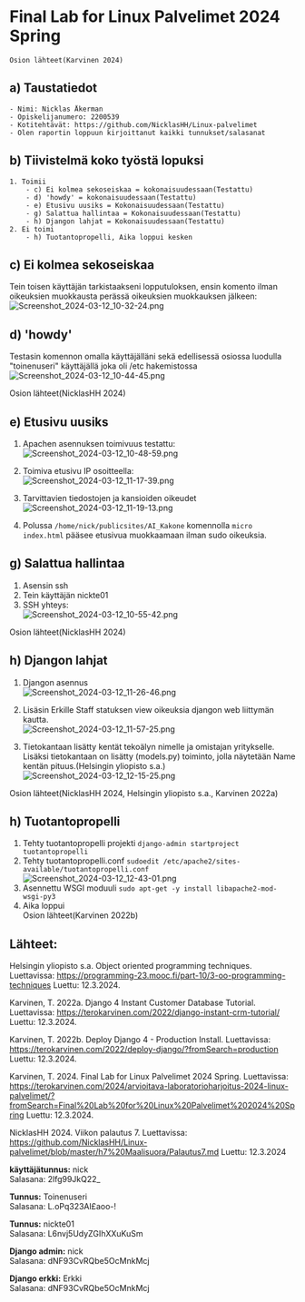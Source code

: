 # Final Lab for Linux Palvelimet 2024 Spring
	Osion lähteet(Karvinen 2024)

## a) Taustatiedot
    - Nimi: Nicklas Åkerman  
    - Opiskelijanumero: 2200539  
    - Kotitehtävät: https://github.com/NicklasHH/Linux-palvelimet  
    - Olen raportin loppuun kirjoittanut kaikki tunnukset/salasanat  

## b) Tiivistelmä koko työstä lopuksi
	1. Toimii  
		- c) Ei kolmea sekoseiskaa = kokonaisuudessaan(Testattu)  
		- d) 'howdy' = kokonaisuudessaan(Testattu)  
		- e) Etusivu uusiks = Kokonaisuudessaan(Testattu)  
		- g) Salattua hallintaa = Kokonaisuudessaan(Testattu)  
		- h) Djangon lahjat = Kokonaisuudessaan(Testattu)  
	2. Ei toimi  
		- h) Tuotantopropelli, Aika loppui kesken

## c) Ei kolmea sekoseiskaa  
Tein toisen käyttäjän tarkistaakseni lopputuloksen, ensin komento ilman oikeuksien muokkausta perässä oikeuksien muokkauksen jälkeen:  
![Screenshot_2024-03-12_10-32-24.png](Screenshot_2024-03-12_10-32-24.png)  

## d) 'howdy'  
Testasin komennon omalla käyttäjälläni sekä edellisessä osiossa luodulla "toinenuseri" käyttäjällä joka oli /etc hakemistossa  
![Screenshot_2024-03-12_10-44-45.png](Screenshot_2024-03-12_10-44-45.png)  

Osion lähteet(NicklasHH 2024)

## e) Etusivu uusiks  
1. Apachen asennuksen toimivuus testattu:  
![Screenshot_2024-03-12_10-48-59.png](Screenshot_2024-03-12_10-48-59.png)  

2. Toimiva etusivu IP osoitteella:  
![Screenshot_2024-03-12_11-17-39.png](Screenshot_2024-03-12_11-17-39.png)  

3. Tarvittavien tiedostojen ja kansioiden oikeudet   
![Screenshot_2024-03-12_11-19-13.png](Screenshot_2024-03-12_11-19-13.png)  

4. Polussa `/home/nick/publicsites/AI_Kakone` komennolla `micro index.html` pääsee etusivua muokkaamaan ilman sudo oikeuksia.  

## g) Salattua hallintaa
1. Asensin ssh  
2. Tein käyttäjän nickte01  
3. SSH yhteys:  
![Screenshot_2024-03-12_10-55-42.png](Screenshot_2024-03-12_10-55-42.png)  
	
Osion lähteet(NicklasHH 2024)

## h) Djangon lahjat
1. Djangon asennus  
	![Screenshot_2024-03-12_11-26-46.png](Screenshot_2024-03-12_11-26-46.png)  
	
2. Lisäsin Erkille Staff statuksen view oikeuksia djangon web liittymän kautta.    
![Screenshot_2024-03-12_11-57-25.png](Screenshot_2024-03-12_11-57-25.png)  

3. Tietokantaan lisätty kentät tekoälyn nimelle ja omistajan yritykselle. Lisäksi tietokantaan on lisätty (models.py) toiminto, jolla näytetään Name kentän pituus.(Helsingin yliopisto s.a.)  
![Screenshot_2024-03-12_12-15-25.png](Screenshot_2024-03-12_12-15-25.png)  

Osion lähteet(NicklasHH 2024, Helsingin yliopisto s.a., Karvinen 2022a)
	
## h) Tuotantopropelli
1. Tehty tuotantopropelli projekti `django-admin startproject tuotantopropelli`  
2. Tehty tuotantopropelli.conf `sudoedit /etc/apache2/sites-available/tuotantopropelli.conf`  
![Screenshot_2024-03-12_12-43-01.png](Screenshot_2024-03-12_12-43-01.png)
3. Asennettu WSGI moduuli `sudo apt-get -y install libapache2-mod-wsgi-py3`
4. Aika loppui  
Osion lähteet(Karvinen 2022b)
## Lähteet:

Helsingin yliopisto s.a. Object oriented programming techniques. Luettavissa: https://programming-23.mooc.fi/part-10/3-oo-programming-techniques Luettu: 12.3.2024.  

Karvinen, T. 2022a. Django 4 Instant Customer Database Tutorial. Luettavissa: https://terokarvinen.com/2022/django-instant-crm-tutorial/ Luettu: 12.3.2024.  

Karvinen, T. 2022b. Deploy Django 4 - Production Install. Luettavissa: https://terokarvinen.com/2022/deploy-django/?fromSearch=production Luettu: 12.3.2024.

Karvinen, T. 2024. Final Lab for Linux Palvelimet 2024 Spring. Luettavissa: https://terokarvinen.com/2024/arvioitava-laboratorioharjoitus-2024-linux-palvelimet/?fromSearch=Final%20Lab%20for%20Linux%20Palvelimet%202024%20Spring Luettu: 12.3.2024.

NicklasHH 2024. Viikon palautus 7. Luettavissa: https://github.com/NicklasHH/Linux-palvelimet/blob/master/h7%20Maalisuora/Palautus7.md Luettu: 12.3.2024  




**käyttäjätunnus:** nick  
Salasana: 2lfg99JkQ22_  

**Tunnus:** Toinenuseri  
Salasana: L.oPq323Al£aoo-!  
  
**Tunnus:** nickte01  
Salasana: L6nvj5UdyZGIhXXuKuSm  
  
**Django admin:** nick  
Salasana: dNF93CvRQbe5OcMnkMcj  
  
**Django erkki:** Erkki  
Salasana: dNF93CvRQbe5OcMnkMcj  

